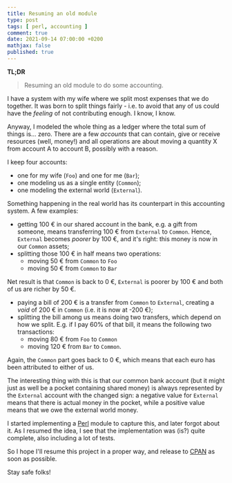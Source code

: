 ```yaml
---
title: Resuming an old module
type: post
tags: [ perl, accounting ]
comment: true
date: 2021-09-14 07:00:00 +0200
mathjax: false
published: true
---
```


**TL;DR**

> Resuming an old module to do some accounting.

I have a system with my wife where we split most expenses that we do
together. It was born to split things fairly - i.e. to avoid that any of
us could have the *feeling* of not contributing enough. I know, I know.

Anyway, I modeled the whole thing as a ledger where the total sum of
things is... zero. There are a few *accounts* that can contain, give or
receive resources (well, money!) and all operations are about moving a
quantity X from account A to account B, possibly with a reason.

I keep four accounts:

- one for my wife (`Foo`) and one for me (`Bar`);
- one modeling us as a single entity (`Common`);
- one modeling the external world (`External`).

Something happening in the real world has its counterpart in this
accounting system. A few examples:

- getting 100 € in our shared account in the bank, e.g. a gift from
  someone, means transferring 100 € from `External` to `Common`. Hence,
  `External` becomes *poorer* by 100 €, and it's right: this money is
  now in our `Common` assets;
- splitting those 100 € in half means two operations:
    - moving 50 € from `Common` to `Foo`
    - moving 50 € from `Common` to `Bar`

Net result is that `Common` is back to 0 €, `External` is poorer by 100
€ and both of us are richer by 50 €.

- paying a bill of 200 € is a transfer from `Common` to `External`,
  creating a *void* of 200 € in `Common` (i.e. it is now at -200 €);
- splitting the bill among us means doing two transfers, which depend on
  how we split. E.g. if I pay 60% of that bill, it means the following
  two transactions:
    - moving 80 € from `Foo` to `Common`
    - moving 120 € from `Bar` to `Common`.

Again, the `Common` part goes back to 0 €, which means that each euro
has been attributed to either of us.

The interesting thing with this is that our common bank account (but it
might just as well be a pocket containing shared money) is always
represented by the `External` account with the changed sign: a negative
value for `External` means that there is actual money in the pocket,
while a positive value means that we owe the external world money.

I started implementing a [Perl][] module to capture this, and later
forgot about it. As I resumed the idea, I see that the implementation
was (is?) quite complete, also including a lot of tests.

So I hope I'll resume this project in a proper way, and release to
[CPAN][] as soon as possible.

Stay safe folks!

[Perl]: https://www.perl.org/
[Raku]: https://raku.org/
[CPAN]: https://metacpan.org/
